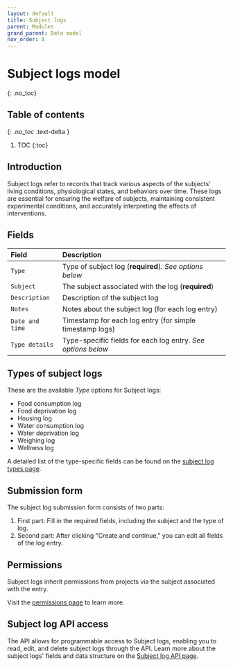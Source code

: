 ```yaml
---
layout: default
title: Subject logs
parent: Modules
grand_parent: Data model
nav_order: 8
---
```


# Subject logs model
{: .no_toc}

## Table of contents
{: .no_toc .text-delta }

1. TOC
{:toc}

## Introduction

Subject logs refer to records that track various aspects of the subjects' living conditions, physiological states, and behaviors over time. These logs are essential for ensuring the welfare of subjects, maintaining consistent experimental conditions, and accurately interpreting the effects of interventions.

## Fields

| Field | Description |
|:------|:------------|
| `Type` | Type of subject log (**required**). *See options below* |
| `Subject` | The subject associated with the log (**required**) |
| `Description` | Description of the subject log |
| `Notes` | Notes about the subject log (for each log entry) |
| `Date and time` | Timestamp for each log entry (for simple timestamp logs) |
| `Type details` | Type-specific fields for each log entry. *See options below* |

## Types of subject logs

These are the available *Type* options for Subject logs:

- Food consumption log
- Food deprivation log
- Housing log
- Water consumption log
- Water deprivation log
- Weighing log
- Wellness log

A detailed list of the type-specific fields can be found on the [subject log types page]({{"datamodel/schemas/subject_logs/"|absolute_url}}).

## Submission form

The subject log submission form consists of two parts:
1. First part: Fill in the required fields, including the subject and the type of log.
2. Second part: After clicking "Create and continue," you can edit all fields of the log entry.

## Permissions

Subject logs inherit permissions from projects via the subject associated with the entry.

Visit the [permissions page]({{"datamodel/permission}}) to learn more. 

## Subject log API access

The API allows for programmable access to Subject logs, enabling you to read, edit, and delete subject logs through the API. Learn more about the subject logs' fields and data structure on the [Subject log API page]({{"api/modules/subjectlog/"|absolute_url}}).